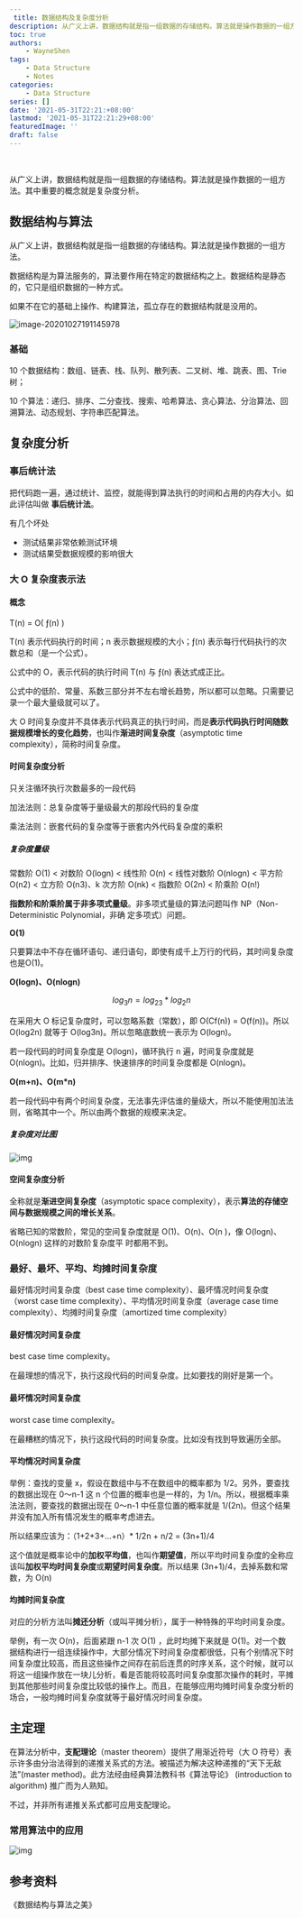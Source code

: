 ```yaml
---
 title: 数据结构及复杂度分析
description: 从广义上讲，数据结构就是指一组数据的存储结构。算法就是操作数据的一组方法。其中重要的概念就是复杂度分析。
toc: true
authors: 
    - WayneShen
tags: 
    - Data Structure
    - Notes
categories: 
    - Data Structure
series: []
date: '2021-05-31T22:21:+08:00'
lastmod: '2021-05-31T22:21:29+08:00'
featuredImage: ''
draft: false
---
```


</br>

从广义上讲，数据结构就是指一组数据的存储结构。算法就是操作数据的一组方法。其中重要的概念就是复杂度分析。

<!--more-->

## 数据结构与算法

从广义上讲，数据结构就是指一组数据的存储结构。算法就是操作数据的一组方法。

数据结构是为算法服务的，算法要作用在特定的数据结构之上。数据结构是静态的，它只是组织数据的一种方式。

如果不在它的基础上操作、构建算法，孤立存在的数据结构就是没用的。

![image-20201027191145978](../../../assets/数据结构及复杂度分析/image-20201027191145978.png)

### 基础

10 个数据结构：数组、链表、栈、队列、散列表、二叉树、堆、跳表、图、Trie 树；

10 个算法：递归、排序、二分查找、搜索、哈希算法、贪心算法、分治算法、回溯算法、动态规划、字符串匹配算法。

## 复杂度分析

### 事后统计法

把代码跑一遍，通过统计、监控，就能得到算法执行的时间和占用的内存大小。如此评估叫做 **事后统计法**。

有几个坏处

+ 测试结果非常依赖测试环境
+ 测试结果受数据规模的影响很大

### 大 O 复杂度表示法

#### 概念

T(n) = O( &fnof;(n) )

T(n) 表示代码执行的时间；n 表示数据规模的大小；&fnof;(n) 表示每行代码执行的次数总和（是一个公式）。

公式中的 O，表示代码的执行时间 T(n) 与 &fnof;(n) 表达式成正比。

公式中的低阶、常量、系数三部分并不左右增长趋势，所以都可以忽略。只需要记录一个最大量级就可以了。

大 O 时间复杂度并不具体表示代码真正的执行时间，而是**表示代码执行时间随数据规模增长的变化趋势**，也叫作**渐进时间复杂度**（asymptotic time complexity），简称时间复杂度。

#### 时间复杂度分析

只关注循环执行次数最多的一段代码

加法法则：总复杂度等于量级最大的那段代码的复杂度

乘法法则：嵌套代码的复杂度等于嵌套内外代码复杂度的乘积

##### 复杂度量级

常数阶 O(1) < 对数阶 O(logn) < 线性阶 O(n) < 线性对数阶 O(nlogn) < 平方阶 O(n2) < 立方阶 O(n3)、k 次方阶 O(nk) < 指数阶 O(2n) < 阶乘阶 O(n!)

**指数阶和阶乘阶属于非多项式量级**。非多项式量级的算法问题叫作 NP（Non-Deterministic Polynomial，非确
定多项式）问题。

**O(1)**

只要算法中不存在循环语句、递归语句，即使有成千上万行的代码，其时间复杂度也是Ο(1)。

**O(logn)、O(nlogn)**

$$
log_3 n  = log_23 * log_2n
$$

在采用大 O 标记复杂度时，可以忽略系数（常数），即 O(Cf(n)) = O(f(n))。所以 O(log2n) 就等于 O(log3n)。所以忽略底数统一表示为 O(logn)。

若一段代码的时间复杂度是 O(logn)，循环执行 n 遍，时间复杂度就是 O(nlogn)。比如，归并排序、快速排序的时间复杂度都是 O(nlogn)。

**O(m+n)、O(m*n)**

若一段代码中有两个时间复杂度，无法事先评估谁的量级大，所以不能使用加法法则，省略其中一个。所以由两个数据的规模来决定。

##### 复杂度对比图

![img](../../../assets/数据结构及复杂度分析/1024px-Comparison_computational_complexity.svg.png)

#### 空间复杂度分析

全称就是**渐进空间复杂度**（asymptotic space complexity），表示**算法的存储空间与数据规模之间的增长关系**。

省略已知的常数阶，常见的空间复杂度就是 O(1)、O(n)、O(n )，像 O(logn)、O(nlogn) 这样的对数阶复杂度平
时都用不到。

### 最好、最坏、平均、均摊时间复杂度

最好情况时间复杂度（best case time complexity）、最坏情况时间复杂度（worst case time complexity）、平均情况时间复杂度（average case time complexity）、均摊时间复杂度（amortized time complexity）

#### 最好情况时间复杂度

best case time complexity。

在最理想的情况下，执行这段代码的时间复杂度。比如要找的刚好是第一个。

#### 最坏情况时间复杂度

worst case time complexity。

在最糟糕的情况下，执行这段代码的时间复杂度。比如没有找到导致遍历全部。

#### 平均情况时间复杂度

举例：查找的变量 x，假设在数组中与不在数组中的概率都为 1/2。另外，要查找的数据出现在 0～n-1 这 n 个位置的概率也是一样的，为 1/n。所以，根据概率乘法法则，要查找的数据出现在 0～n-1 中任意位置的概率就是 1/(2n)。但这个结果并没有加入所有情况发生的概率考虑进去。

所以结果应该为：（1+2+3+...+n）* 1/2n + n/2 = (3n+1)/4

这个值就是概率论中的**加权平均值**，也叫作**期望值**，所以平均时间复杂度的全称应该叫**加权平均时间复杂度**或**期望时间复杂度**。所以结果 (3n+1)/4，去掉系数和常数，为 O(n)

#### 均摊时间复杂度

对应的分析方法叫**摊还分析**（或叫平摊分析），属于一种特殊的平均时间复杂度。

举例，有一次 O(n)，后面紧跟 n-1 次 O(1) ，此时均摊下来就是 O(1)。对一个数据结构进行一组连续操作中，大部分情况下时间复杂度都很低，只有个别情况下时间复杂度比较高，而且这些操作之间存在前后连贯的时序关系，这个时候，就可以将这一组操作放在一块儿分析，看是否能将较高时间复杂度那次操作的耗时，平摊到其他那些时间复杂度比较低的操作上。而且，在能够应用均摊时间复杂度分析的场合，一般均摊时间复杂度就等于最好情况时间复杂度。

## 主定理

在算法分析中，**支配理论**（master theorem）提供了用渐近符号（大 O 符号）表示许多由分治法得到的递推关系式的方法。被描述为解决这种递推的“天下无敌法”(master method)。此方法经由经典算法教科书《算法导论》 (introduction to algorithm) 推广而为人熟知。

不过，并非所有递推关系式都可应用支配理论。

### 常用算法中的应用

![img](../../../assets/数据结构及复杂度分析/image-20210316220553152.png)

## 参考资料

《数据结构与算法之美》
